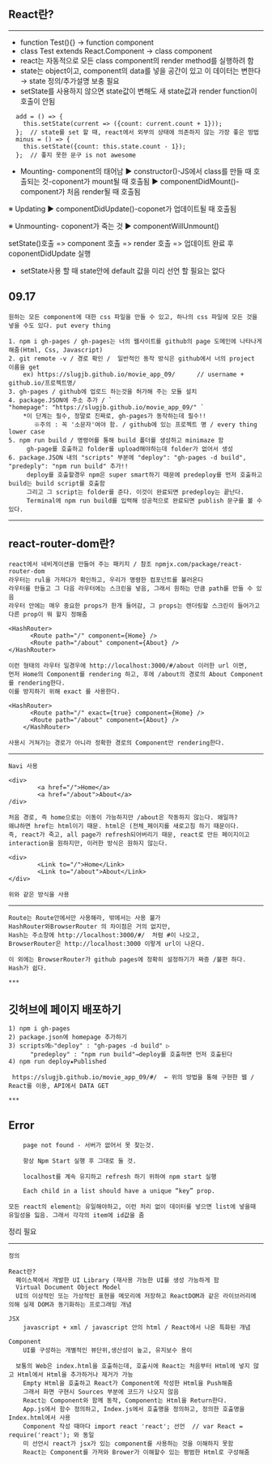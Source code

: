 ## React란?
***
 * function Test(){} → function component
 * class Test extends React.Component → class component
 * react는 자동적으로 모든 class component의 render method를 실행하려 함
 * state는 object이고, component의 data를 넣을 공간이 있고 이 데이터는 변한다 → state 정의/추가설명 보충 필요
 * setState를 사용하지 않으면 state값이 변해도 새 state값과 render function이 호출이 안됨
```
  add = () => {
    this.setState(current => ({count: current.count + 1}));
  };  // state를 set 할 때, react에서 외부의 상태에 의존하지 않는 가장 좋은 방법
  minus = () => {
    this.setState({count: this.state.count - 1});
  };  // 좋지 못한 문구 is not awesome
```

*  Mounting- component의 태어남
    ▶ constructor()-JS에서 class를 만들 때 호출되는 것-coponent가 mount될 때 호출됨
    ▶ componentDidMount()-component가 처음 render될 때 호출됨

  ※ Updating
    ▶ componentDidUpdate()-coponet가 업데이트될 때 호출됨

  ※ Unmounting- coponent가 죽는 것
    ▶ componentWillUnmount()

   setState()호출 => component 호출 => render 호출 =>
   업데이트 완료 후 coponentDidUpdate 실행

   * setState사용 할 때 state안에 default 값을 미리 선언 할 필요는 없다  

## 09.17
    원하는 모든 component에 대한 css 파일을 만들 수 있고, 하나의 css 파일에 모든 것을 넣을 수도 있다. put every thing
    
    1. npm i gh-pages / gh-pages는 너의 웹사이트를 github의 page 도메인에 나타나게 해줌(Html, Css, Javascript)
    2. git remote -v / 경로 확인 /  일반적인 동작 방식은 github에서 너의 project 이름을 get 
        ex) https://slugjb.github.io/movie_app_09/      // username + github.io/프로젝트명/
    3. gh-pages / github에 업로드 하는것을 허가해 주는 모듈 설치
    4. package.JSON에 주소 추가 / ` "homepage": "https://slugjb.github.io/movie_app_09/" `
        *이 단계는 필수, 정말로 진짜로, gh-pages가 동작하는데 필수!!
           ※주의 : 꼭 '소문자'여야 함. / github에 있는 프로젝트 명 / every thing lower case
    5. npm run build / 명령어를 통해 build 폴더를 생성하고 minimaze 함  
         gh-page를 호출하고 folder를 upload해야하는데 folder가 없어서 생성
    6. package.JSON 내의 "scripts" 부분에 "deploy": "gh-pages -d build", "predeply": "npm run build" 추가!!
         deploy를 호출할경우 npm은 super smart하기 때문에 predeploy를 먼저 호출하고 build는 build script를 호출함
         그리고 그 script는 folder를 준다. 이것이 완료되면 predeploy는 끝난다.
         Terminal에 npm run build를 입력해 성공적으로 완료되면 publish 문구를 볼 수 있다.

***
## react-router-dom란?
    react에서 네비게이션을 만들어 주는 패키지 / 참조 npmjx.com/package/react-router-dom
    라우터는 rul을 가져다가 확인하고, 우리가 명령한 컴포넌트를 불러온다
    라우터를 만들고 그 다음 라우터에는 스크린을 넣음, 그래서 원하는 만큼 path를 만들 수 있음 
    라우터 안에는 매우 중요한 props가 한개 들어감, 그 props는 렌더링할 스크린이 들어가고 다른 prop이 뭐 할지 정해줌
```
<HashRouter>
      <Route path="/" component={Home} />
      <Route path="/about" component={About} />
</HashRouter>
```
    이런 형태의 라우터 일경우에 http://localhost:3000/#/about 이러한 url 이면,
    먼저 Home의 Component를 rendering 하고, 후에 /about의 경로의 About Component를 rendering한다.
    이를 방지하기 위해 exact 를 사용한다.
```
<HashRouter>
      <Route path="/" exact={true} component={Home} />
      <Route path="/about" component={About} />
    </HashRouter>
```
    사용시 거쳐가는 경로가 아니라 정확한 경로의 Component만 rendering한다.
***
    Navi 사용
```
<div>
        <a href="/">Home</a>
        <a href="/about">About</a>
/div>
```
    처음 경로, 즉 home으로는 이동이 가능하지만 /about은 작동하지 않는다. 왜일까?   
    왜냐하면 href는 html이기 때문. html은 (전체_페이지를 새로고침 하기 때문이다.  
    즉, react가 죽고, all page가 refresh되어버리기 때문, react로 만든 페이지이고
    interaction을 원하지만, 이러한 방식은 원하지 않는다.
```
<div>
        <Link to="/">Home</Link>
        <Link to="/about">About</Link>
</div>
```
    위와 같은 방식을 사용
***
    Route는 Route안에서만 사용해라, 밖에서는 사용 불가
    HashRouter와BrowserRouter 의 차이점은 거의 없지만,  
    Hash는 주소창에 http://localhost:3000/#/  처럼 #이 나오고,
    BrowserRouter은 http://localhost:3000 이렇게 url이 나온다.
    
    이 외에는 BrowserRouter가 github pages에 정확히 설정하기가 짜증 /불편 하다. Hash가 쉽다.
    
    ***
## 깃허브에 페이지 배포하기
    1) npm i gh-pages
    2) package.json에 homepage 추가하기
    3) scripts에▷"deploy" : "gh-pages -d build" ▷ 
          "predeploy" : "npm run build"→deploy를 호출하면 먼저 호출된다
    4) npm run deploy★Published

     https://slugjb.github.io/movie_app_09/#/  ← 위의 방법을 통해 구현한 웹 / React를 이용, API에서 DATA GET
     
    ***
  ##  Error

        page not found - 서버가 없어서 못 찾는것.

        항상 Npm Start 실행 후 그대로 둘 것.

        localhost를 계속 유지하고 refresh 하기 위하여 npm start 실행

        Each child in a list should have a unique “key” prop.

    모든 react의 element는 유일해야하고, 이런 처리 없이 데이터를 넣으면 list에 넣을때 유일성을 잃음. 그래서 각각의 item에 id값을 줌

정리 필요

***

    정의
    
    React란?
      페이스북에서 개발한 UI Library (재사용 가능한 UI를 생성 가능하게 함
      Virtual Document Object Model
      UI의 이상적인 또는 가상적인 표현을 메모리에 저장하고 ReactDOM과 같은 라이브러리에 의해 실제 DOM과 동기화하는 프로그래밍 개념

    JSX 
        javascript + xml / javascript 안의 html / React에서 나온 특화된 개념

    Component
        UI를 구성하는 개별적인 뷰단위,생산성이 높고, 유지보수 용이

      보통의 Web은 index.html을 호출하는데, 호출시에 React는 처음부터 Html에 넣지 않고 Html에서 Html을 추가하거나 제거가 가능
        Empty Html을 호출하고 React가 Component에 작성한 Html을 Push해줌
        그래서 화면 구현시 Sources 부분에 코드가 나오지 않음
        React는 Component와 함께 동작, Component는 Html을 Return한다.
        App.js에서 함수 정의하고, Index.js에서 호출명을 정의하고, 정의한 호출명을 Index.html에서 사용
        Component 작성 때마다 import react 'react'; 선언  // var React = require('react'); 와 동일
        미 선언시 react가 jsx가 있는 component를 사용하는 것을 이해하지 못함
        React는 Component를 가져와 Brower가 이해할수 있는 평범한 Html로 구성해줌
